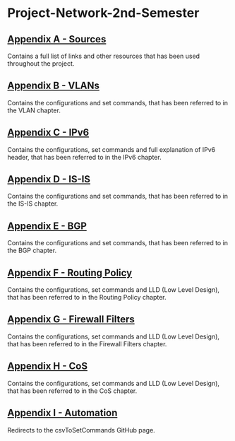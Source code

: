 # Project-Network-2nd-Semester


## [Appendix A - Sources](https://github.com/Helweg/Project-Network-2nd-Semester/blob/master/Appendix%20A/README.md)
Contains a full list of links and other resources that has been used throughout the project.

## [Appendix B - VLANs](https://github.com/Helweg/Project-Network-2nd-Semester/blob/master/Appendix%20B/README.md)
Contains the configurations and set commands, that has been referred to in the VLAN chapter.

## [Appendix C - IPv6](https://github.com/Helweg/Project-Network-2nd-Semester/blob/master/Appendix%20C/README.md)
Contains the configurations, set commands and full explanation of IPv6 header, that has been referred to in the IPv6 chapter.

## [Appendix D - IS-IS](https://github.com/Helweg/Project-Network-2nd-Semester/blob/master/Appendix%20D/README.md)
Contains the configurations and set commands, that has been referred to in the IS-IS chapter.

## [Appendix E - BGP](https://github.com/Helweg/Project-Network-2nd-Semester/blob/master/Appendix%20E/README.md)
Contains the configurations and set commands, that has been referred to in the BGP chapter.

## [Appendix F - Routing Policy](https://github.com/Helweg/Project-Network-2nd-Semester/blob/master/Appendix%20F/README.md)
Contains the configurations, set commands and LLD (Low Level Design), that has been referred to in the Routing Policy chapter.

## [Appendix G - Firewall Filters](https://github.com/Helweg/Project-Network-2nd-Semester/tree/master/Appendix%20G/README.md)
Contains the configurations, set commands and LLD (Low Level Design), that has been referred to in the Firewall Filters chapter.

## [Appendix H - CoS](https://github.com/Helweg/Project-Network-2nd-Semester/blob/master/Appendix%20H/README.md)
Contains the configurations, set commands and LLD (Low Level Design), that has been referred to in the CoS chapter.

## [Appendix I - Automation](https://github.com/lydiavasileva/LLD-to-junos-config-project/)
Redirects to the csvToSetCommands GitHub page.

